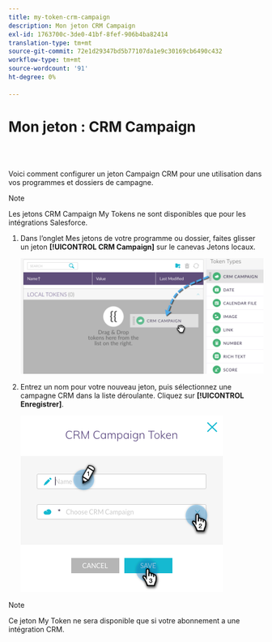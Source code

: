 ```yaml
---
title: my-token-crm-campaign
description: Mon jeton CRM Campaign
exl-id: 1763700c-3de0-41bf-8fef-906b4ba82414
translation-type: tm+mt
source-git-commit: 72e1d29347bd5b77107da1e9c30169cb6490c432
workflow-type: tm+mt
source-wordcount: '91'
ht-degree: 0%

---
```


# Mon jeton : CRM Campaign

<br> 

Voici comment configurer un jeton Campaign CRM pour une utilisation dans vos programmes et dossiers de campagne.

>[!NOTE]
>
>Les jetons CRM Campaign My Tokens ne sont disponibles que pour les intégrations Salesforce.

1. Dans l’onglet Mes jetons de votre programme ou dossier, faites glisser un jeton **[!UICONTROL CRM Campaign]** sur le canevas Jetons locaux.

   ![Image un](/help/sky/assets/my-tokens/my-token-crm-campaign/my-token-crm-campaign-1.png)

2. Entrez un nom pour votre nouveau jeton, puis sélectionnez une campagne CRM dans la liste déroulante. Cliquez sur **[!UICONTROL Enregistrer]**.

   ![Image 2](/help/sky/assets/my-tokens/my-token-crm-campaign/my-token-crm-campaign-2.png)

>[!NOTE]
>
>Ce jeton My Token ne sera disponible que si votre abonnement a une intégration CRM.
